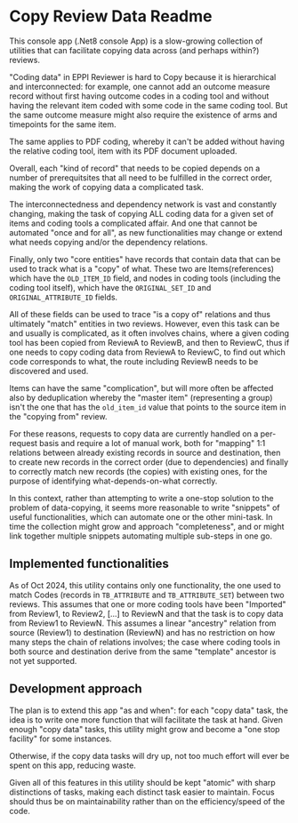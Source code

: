 ﻿# Copy Review Data Readme
This console app (.Net8 console App) is a slow-growing collection of utilities that can facilitate copying data across (and perhaps within?) reviews.

"Coding data" in EPPI Reviewer is hard to Copy because it is hierarchical and interconnected: for example, one cannot add an outcome measure record without first having outcome codes in a coding tool and without having the relevant item coded with some code in the same coding tool. But the same outcome measure might also require the existence of arms and timepoints for the same item.

The same applies to PDF coding, whereby it can't be added without having the relative coding tool, item with its PDF document uploaded. 

Overall, each "kind of record" that needs to be copied depends on a number of prerequitsites that all need to be fulfilled in the correct order, making the work of copying data a complicated task.

The interconnectedness and dependency network is vast and constantly changing, making the task of copying ALL coding data for a given set of items and coding tools a complicated affair. And one that cannot be automated "once and for all", as new functionalities may change or extend what needs copying and/or the dependency relations.

Finally, only two "core entities" have records that contain data that can be used to track what is a "copy" of what. These two are Items(references) which have the `OLD_ITEM_ID` field, and nodes in coding tools (including the coding tool itself), which have the `ORIGINAL_SET_ID` and `ORIGINAL_ATTRIBUTE_ID` fields.

All of these fields can be used to trace "is a copy of" relations and thus ultimately "match" entities in two reviews. However, even this task can be and usually is complicated, as it often involves chains, where a given coding tool has been copied from ReviewA to ReviewB, and then to ReviewC, thus if one needs to copy coding data from ReviewA to ReviewC, to find out which code corresponds to what, the route including ReviewB needs to be discovered and used.

Items can have the same "complication", but will more often be affected also by deduplication whereby the "master item" (representing a group) isn't the one that has the `old_item_id` value that points to the source item in the "copying from" review.

For these reasons, requests to copy data are currently handled on a per-request basis and require a lot of manual work, both for "mapping" 1:1 relations between already existing records in source and destination, then to create new records in the correct order (due to dependencies) and finally to correctly match new records (the copies) with existing ones, for the purpose of identifying what-depends-on-what correctly.

In this context, rather than attempting to write a one-stop solution to the problem of data-copying, it seems more reasonable to write "snippets" of useful functionalities, which can automate one or the other mini-task. In time the collection might grow and approach "completeness", and or might link together multiple snippets automating multiple sub-steps in one go.

## Implemented functionalities

As of Oct 2024, this utility contains only one functionality, the one used to match Codes (records in `TB_ATTRIBUTE` and `TB_ATTRIBUTE_SET`) between two reviews. This assumes that one or more coding tools have been "Imported" from Review1, to Review2, [...] to ReviewN and that the task is to copy data from Review1 to ReviewN. This assumes a linear "ancestry" relation from source (Review1) to destination (ReviewN) and has no restriction on how many steps the chain of relations involves; the case where coding tools in both source and destination derive from the same "template" ancestor is not yet supported.

## Development approach
The plan is to extend this app "as and when": for each "copy data" task, the idea is to write one more function that will facilitate the task at hand. Given enough "copy data" tasks, this utility might grow and become a "one stop facility" for some instances.

Otherwise, if the copy data tasks will dry up, not too much effort will ever be spent on this app, reducing waste.

Given all of this features in this utility should be kept "atomic" with sharp distinctions of tasks, making each distinct task easier to maintain. Focus should thus be on maintainability rather than on the efficiency/speed of the code.